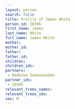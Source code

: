 ```yaml
---
layout: person
search: false
title: Profile of James White
person_id: I0396
first_name: James
last_name: White
full_name: James White
mother: 
mother_id: 
father: 
father_id: 
children:
children_ids:
partners:
 - Radhika Somaskandan
partner_ids:
 - I0395
relevant_trees_names:
relevant_trees_ids:
sex: M
---
```


